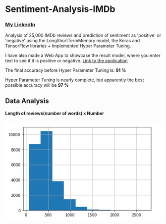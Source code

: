 # Sentiment-Analysis-IMDb

### [My LinkedIn](https://linkedin.com/in/mohamed-ilyes-ltifi)

Analysis of 25,000 IMDb reviews and prediction of sentiment as 'positive' or 'negative' using the LongShortTermMemory model, the Keras and TensorFlow libraries + Implemented Hyper Parameter Tuning.

I have also made a Web App to showcase the result model, where you enter text to see if it is positive or negative.
[Link to the application]()

The final accuracy before Hyper Parameter Tuning is:	**91 %**

Hyper Parameter Tuning is nearly complete, but apparently the best possible accuracy will be	**97 %**

## Data Analysis

#### Length of reviews(number of words) x Number

![Screenshot](screenshots/IMDb_reviews_data.png)

